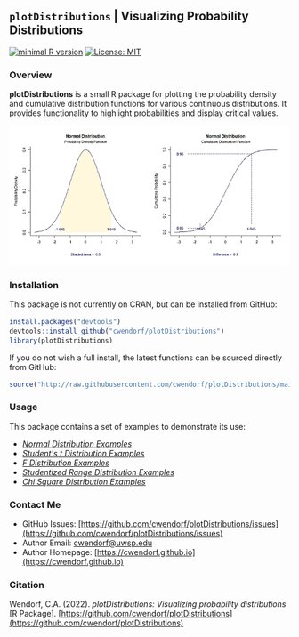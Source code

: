 
## `plotDistributions` | Visualizing Probability Distributions

[![minimal R version](https://img.shields.io/badge/R%3E%3D-3.6.2-6666ff.svg)](https://cran.r-project.org/)
[![License: MIT](https://img.shields.io/badge/License-MIT-blue.svg)](https://opensource.org/licenses/MIT)

### Overview

**plotDistributions** is a small R package for plotting the probability density and cumulative distribution functions for various continuous distributions. It provides functionality to highlight probabilities and display critical values. 

<a href="https://github.com/cwendorf/plotDistributions">
<p align="center"><kbd><img src="docs/figures/plotDistributionsCoverImage.jpg"></kbd></p>
</a>

### Installation

This package is not currently on CRAN, but can be installed from GitHub:

``` r
install.packages("devtools")
devtools::install_github("cwendorf/plotDistributions")
library(plotDistributions)
```

If you do not wish a full install, the latest functions can be sourced directly from GitHub:

```r
source("http://raw.githubusercontent.com/cwendorf/plotDistributions/main/source-plotDistributions.R")
```

### Usage

This package contains a set of examples to demonstrate its use:

- [*Normal Distribution Examples*](./docs/NormalDistributionExamples.md)
- [*Student's t Distribution Examples*](./docs/StudentsDistributionExamples.md)
- [*F Distribution Examples*](./docs/FDistributionExamples.md)
- [*Studentized Range Distribution Examples*](./docs/StudentizedRangeDistributionExamples.md)
- [*Chi Square Distribution Examples*](./docs/ChiSquareDistributionExamples.md)

### Contact Me

- GitHub Issues: [https://github.com/cwendorf/plotDistributions/issues](https://github.com/cwendorf/plotDistributions/issues) 
- Author Email: [cwendorf@uwsp.edu](mailto:cwendorf@uwsp.edu)
- Author Homepage: [https://cwendorf.github.io](https://cwendorf.github.io)

### Citation

Wendorf, C.A. (2022). *plotDistributions: Visualizing probability distributions* [R Package]. [https://github.com/cwendorf/plotDistributions](https://github.com/cwendorf/plotDistributions)
